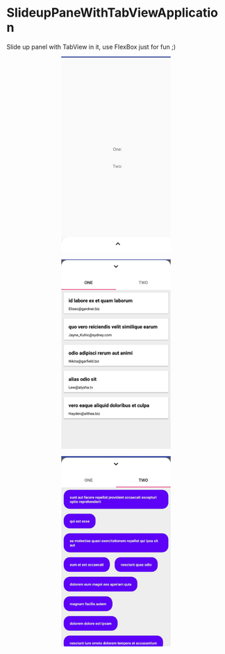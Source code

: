 # SlideupPaneWithTabViewApplication
Slide up panel with TabView in it, use FlexBox just for fun ;)


<p align="center">
    <img src="screenshots/1.jpg" width="50%" />
</p>
<p align="center">
    <img src="screenshots/2.jpg" width="50%" />
</p>
<p align="center">
    <img src="screenshots/3.jpg" width="50%" />
</p>